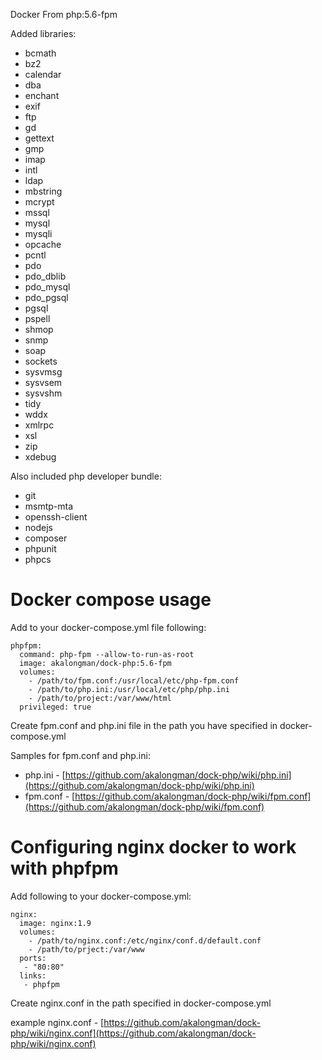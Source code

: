 Docker From php:5.6-fpm

Added libraries:

* bcmath
* bz2
* calendar
* dba
* enchant
* exif
* ftp
* gd
* gettext
* gmp
* imap
* intl
* ldap
* mbstring
* mcrypt
* mssql
* mysql
* mysqli
* opcache
* pcntl
* pdo
* pdo_dblib
* pdo_mysql
* pdo_pgsql
* pgsql
* pspell
* shmop
* snmp
* soap
* sockets
* sysvmsg
* sysvsem
* sysvshm
* tidy
* wddx
* xmlrpc
* xsl
* zip
* xdebug


Also included php developer bundle:

 * git
 * msmtp-mta
 * openssh-client
 * nodejs
 * composer
 * phpunit
 * phpcs


# Docker compose usage

Add to your docker-compose.yml file following:

```
phpfpm:
  command: php-fpm --allow-to-run-as-root
  image: akalongman/dock-php:5.6-fpm
  volumes:
    - /path/to/fpm.conf:/usr/local/etc/php-fpm.conf
    - /path/to/php.ini:/usr/local/etc/php/php.ini
    - /path/to/project:/var/www/html
  privileged: true
```

Create fpm.conf and php.ini file in the path you have specified in docker-compose.yml

Samples for fpm.conf and php.ini:

 * php.ini - [https://github.com/akalongman/dock-php/wiki/php.ini](https://github.com/akalongman/dock-php/wiki/php.ini)
 * fpm.conf - [https://github.com/akalongman/dock-php/wiki/fpm.conf](https://github.com/akalongman/dock-php/wiki/fpm.conf)

# Configuring nginx docker to work with phpfpm

Add following to your docker-compose.yml:

```
nginx:
  image: nginx:1.9
  volumes:
    - /path/to/nginx.conf:/etc/nginx/conf.d/default.conf
    - /path/to/prject:/var/www
  ports:
   - "80:80"
  links:
   - phpfpm
```

Create nginx.conf in the path specified in docker-compose.yml

example nginx.conf - [https://github.com/akalongman/dock-php/wiki/nginx.conf](https://github.com/akalongman/dock-php/wiki/nginx.conf)
